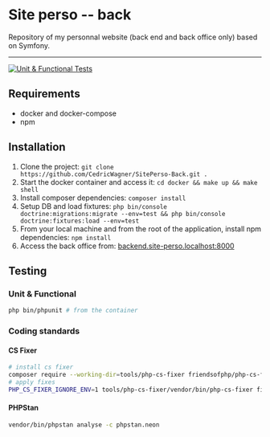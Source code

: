 # Site perso -- back

Repository of my personnal website (back end and back office only) based on Symfony.

---

[![Unit & Functional Tests](https://github.com/CedricWagner/SitePerso-Back/actions/workflows/run-tests.yaml/badge.svg)](https://github.com/CedricWagner/SitePerso-Back/actions/workflows/run-tests.yaml)

## Requirements

- docker and docker-compose
- npm 

## Installation

1. Clone the project: `git clone https://github.com/CedricWagner/SitePerso-Back.git .`
2. Start the docker container and access it:  `cd docker && make up && make shell`
3. Install composer dependencies: `composer install`
4. Setup DB and load fixtures: `php bin/console doctrine:migrations:migrate --env=test && php bin/console doctrine:fixtures:load --env=test`
5. From your local machine and from the root of the application, install npm dependencies: `npm install`
6. Access the back office from: [backend.site-perso.localhost:8000](backend.site-perso.localhost:8000)

## Testing

### Unit & Functional

```bash
php bin/phpunit # from the container
```

### Coding standards

#### CS Fixer

```bash
# install cs fixer
composer require --working-dir=tools/php-cs-fixer friendsofphp/php-cs-fixer 
# apply fixes
PHP_CS_FIXER_IGNORE_ENV=1 tools/php-cs-fixer/vendor/bin/php-cs-fixer fix src
```

#### PHPStan

```bash
vendor/bin/phpstan analyse -c phpstan.neon
```